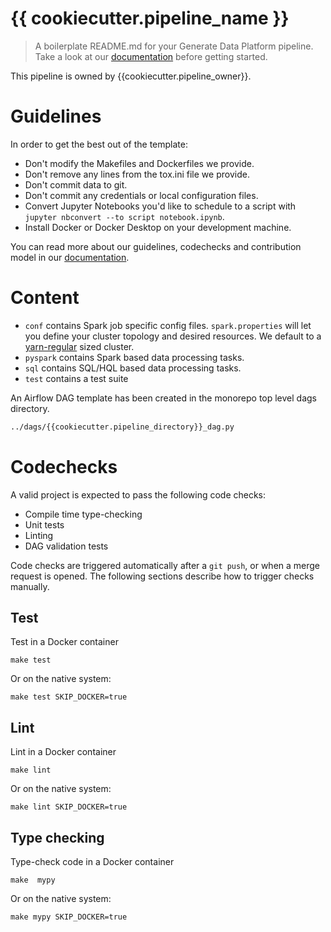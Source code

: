 # {{ cookiecutter.pipeline_name }}

> A boilerplate README.md for your Generate Data Platform pipeline.
Take a look at our [documentation]() before getting started.

This pipeline is owned by {{cookiecutter.pipeline_owner}}.

# Guidelines

In order to get the best out of the template:

* Don't modify the Makefiles and Dockerfiles we provide. 
* Don't remove any lines from the tox.ini file we provide.
* Don't commit data to git.
* Don't commit any credentials or local configuration files.
* Convert Jupyter Notebooks you'd like to schedule to a script with `jupyter nbconvert --to script notebook.ipynb`.
* Install Docker or Docker Desktop on your development machine.

You can read more about our guidelines, codechecks and contribution model
in our [documentation]().

# Content

- `conf` contains Spark job specific config files. `spark.properties` will let you define your cluster topology and
  desired resources. We default to a [yarn-regular](https://wikitech.wikimedia.org/wiki/Analytics/Systems/Cluster/Spark#Spark_Resource_Settings) sized cluster.
- `pyspark` contains Spark based data processing tasks.
- `sql` contains SQL/HQL based data processing tasks.
- `test` contains a test suite

An Airflow DAG template has been created in the monorepo top level dags directory.
```bash
../dags/{{cookiecutter.pipeline_directory}}_dag.py
```

# Codechecks

A valid project is expected to pass the following code checks:
* Compile time type-checking
* Unit tests
* Linting
* DAG validation tests

Code checks are triggered automatically after a `git push`, or when a merge request
is opened. The following sections describe how to trigger checks manually.

## Test

Test in a Docker container

```shell
make test
```

Or on the native system:
```shell
make test SKIP_DOCKER=true
```

## Lint

Lint in a Docker container

```shell
make lint
```

Or on the native system:
```shell
make lint SKIP_DOCKER=true
```

## Type checking

Type-check code in a Docker container

```shell
make  mypy
```

Or on the native system:
```shell
make mypy SKIP_DOCKER=true
```
